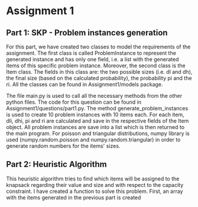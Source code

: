 # Assignment 1

## Part 1: SKP - Problem instances generation

For this part, we have created two classes to model the requirements of the assignment. The first class is called ProblemInstance to represent the generated instance and has only one field, i.e. a list with the generated items of this specific problem instance. Moreover, the second class is the Item class. The fields in this class are: the two possible sizes (i.e. dl and dh), the final size (based on the calculated probability), the probability pi and the ri. All the classes can be found in Assignment1/models package.

The file main.py is used to call all the necessary methods from the other python files. The code for this question can be found in Assignment1/questions/part1.py. The method generate_problem_instances is used to create 10 problem instances with 10 items each. For each item, dli, dhi, pi and ri are calculated and save in the respective fields of the Item object. All problem instances are save into a list which is then returned to the main program. For poisson and triangular distributions, numpy library is used (numpy.random.poisson and numpy.random.triangular) in order to generate random numbers for the items' sizes.


## Part 2: Heuristic Algorithm

This heuristic algorithm tries to find which items will be assigned to the knapsack regarding their value and size and with respect to the capacity constraint. I have created a function to solve this problem. First, an array with the items generated in the previous part is created
